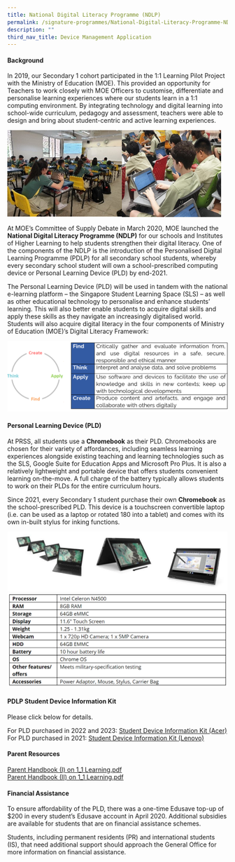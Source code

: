 ```yaml
---
title: National Digital Literacy Programme (NDLP)
permalink: /signature-programmes/National-Digital-Literacy-Programme-NDLP/
description: ""
third_nav_title: Device Management Application
---
```

#### Background

In 2019, our Secondary 1 cohort participated in the 1:1 Learning Pilot Project with the Ministry of Education (MOE). This provided an opportunity for Teachers to work closely with MOE Officers to customise, differentiate and personalise learning experiences where our students learn in a 1:1 computing environment. By integrating technology and digital learning into school-wide curriculum, pedagogy and assessment, teachers were able to design and bring about student-centric and active learning experiences.

<img src="/images/Pic%201.jpeg" style="width:52%;float:left"><img src="/images/Pic%202.jpeg" style="width:45%">
		 
At MOE’s Committee of Supply Debate in March 2020, MOE launched the **National Digital Literacy Programme (NDLP)** for our schools and Institutes of Higher Learning to help students strengthen their digital literacy. One of the components of the NDLP is the introduction of the&nbsp;Personalised Digital Learning Programme (PDLP)&nbsp;for all secondary school students, whereby every secondary school student will own a school-prescribed computing device or Personal Learning Device (PLD) by end-2021.

The Personal Learning Device (PLD) will be used in tandem with the national e-learning platform – the Singapore Student Learning Space (SLS) – as well as other educational technology to personalise and enhance students’ learning. This will also better enable students to acquire digital skills and apply these skills as they navigate an increasingly digitalised world. Students will also acquire digital literacy in the four components of Ministry of Education (MOE)’s Digital Literacy Framework:

![](/images/Pic%203.png)

#### Personal Learning Device (PLD)

At PRSS, all students use a **Chromebook** as their PLD. Chromebooks are chosen for their variety of affordances, including seamless learning experiences alongside existing teaching and learning technologies such as the SLS, Google Suite for Education Apps and Microsoft Pro Plus. It is also a relatively lightweight and portable device that offers students convenient learning on-the-move. A full charge of the battery typically allows students to work on their PLDs for the entire curriculum hours.   

Since 2021, every Secondary 1 student purchase their own **Chromebook** as the school-prescribed PLD. This device is a touchscreen convertible laptop (i.e. can be used as a laptop or rotated 180 into a tablet) and comes with its own in-built stylus for inking functions.

![](/images/chrome.png)
![](/images/chromespecs2023.png)

#### PDLP Student Device Information Kit

Please click below for details.  
  
For PLD purchased in 2022 and 2023:&nbsp;[Student Device Information Kit (Acer)](/files/Student%20Device%20Information%20Kit%20Acer_26%20Mar%2022.pdf) <br>
For PLD purchased in 2021:&nbsp;[Student Device Information Kit (Lenovo)](/files/Student%20Device%20Information%20Kit%20Lenovo_01%20July%2022.pdf)
  

#### Parent Resources

[Parent Handbook (I) on 1\_1 Learning.pdf](/files/IP2%20-%20Parent%20Handbook%20I%20on%20Learning%20with%20a%20PLD_8%20Dec%2021.pdf) <br>
[Parent Handbook (II) on 1\_1 Learning.pdf](/files/IP3%20-%20Parent%20Handbook%20II%20on%20Learning%20with%20a%20PLD_8%20Dec%2021.pdf)
  

#### Financial Assistance

To ensure affordability of the PLD, there was a one-time Edusave top-up of $200 in every student’s Edusave account in April 2020. Additional subsidies are available for students that are on financial assistance schemes.&nbsp;

  

Students, including permanent residents (PR) and international students (IS), that need additional support should approach the General Office for more information on financial assistance.